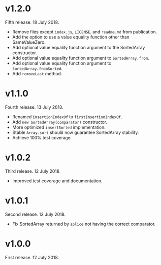# v1.2.0

Fifth release. 18 July 2018.

- Remove files except `index.js`, `LICENSE`, and `readme.md` from publication.
- Add the option to use a value equality function other than SameValueZero.
- Add optional value equality function argument to the SortedArray constructor.
- Add optional value equality function argument to `SortedArray.from`.
- Add optional value equality function argument to `SortedArray.fromSorted`.
- Add `removeLast` method.

# v1.1.0

Fourth release. 13 July 2018.

- Renamed `insertionIndexOf` to `firstInsertionIndexOf`.
- Add `new SortedArray(comparator)` constructor.
- More optimized `insertSorted` implementation.
- Stable `Array.sort` should now guarantee SortedArray stability.
- Achieve 100% test coverage.

# v1.0.2

Third release. 12 July 2018.

- Improved test coverage and documentation.

# v1.0.1

Second release. 12 July 2018.

- Fix SortedArray returned by `splice` not having the correct comparator.

# v1.0.0

First release. 12 July 2018.
